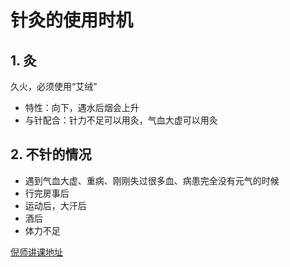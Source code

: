 # 针灸的使用时机

## 1. 灸
久火，必须使用“艾绒”

- 特性：向下，遇水后烟会上升
- 与针配合：针力不足可以用灸，气血大虚可以用灸

## 2. 不针的情况
- 遇到气血大虚、重病、刚刚失过很多血、病患完全没有元气的时候
- 行完房事后
- 运动后，大汗后
- 酒后
- 体力不足

[倪师讲课地址](https://mp.weixin.qq.com/s/FdfPbgL50SnBT0WaBLSWMQ)
